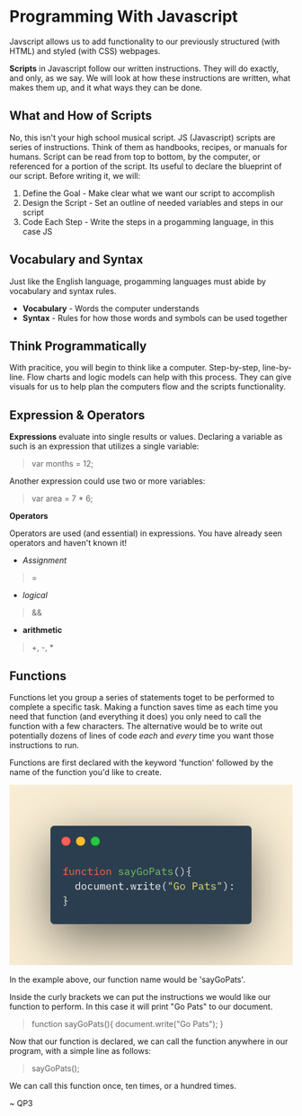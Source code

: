 # Programming With Javascript

Javscript allows us to add functionality to our previously structured (with HTML) and styled (with CSS) webpages.

**Scripts** in Javascript follow our written instructions.  They will do exactly, and only, as we say.  We will look at how these instructions are written, what makes them up, and it what ways they can be done.  

## What and How of Scripts

No, this isn't your high school musical script.  JS (Javascript) scripts are series of instructions.  Think of them as handbooks, recipes, or manuals for humans.  Script can be read from top to bottom, by the computer, or referenced for a portion of the script.  Its useful to declare the blueprint of our script. Before writing it, we will:

1. Define the Goal - Make clear what we want our script to accomplish
2. Design the Script - Set an outline of needed variables and steps in our script
3. Code Each Step - Write the steps in a progamming language, in this case JS

## Vocabulary and Syntax

Just like the English language, progamming languages must abide by vocabulary and syntax rules.

* **Vocabulary** - Words the computer understands
* **Syntax** - Rules for how those words and symbols can be used together

## Think Programmatically

With pracitice, you will begin to think like a computer.  Step-by-step, line-by-line.  Flow charts and logic models can help with this process.  They can give visuals for us to help plan the computers flow and the scripts functionality. 

## Expression & Operators

**Expressions** evaluate into single results or values.  Declaring a variable as such is an expression that utilizes a single variable:

> var months = 12;

Another expression could use two or more variables:

> var area = 7 * 6;

**Operators**

Operators are used (and essential) in expressions.  You have already seen operators and haven't known it!

* *Assignment*
> =

* *logical*
> &&

* **arithmetic**
> +, -, *


## Functions

Functions let you group a series of statements toget to be performed to complete a specific task.  Making a function saves time as each time you need that function (and everything it does) you only need to call the function with a few characters.  The alternative would be to write out potentially dozens of lines of code *each* and *every* time you want those instructions to run.

Functions are first declared with the keyword 'function' followed by the name of the function you'd like to create.

![Functions Go Pats](images/functiongopats.png)

In the example above, our function name would be 'sayGoPats'.

Inside the curly brackets we can put the instructions we would like our function to perform.  In this case it will print "Go Pats" to our document.

> function sayGoPats(){
>   document.write("Go Pats");
> }

Now that our function is declared, we can call the function anywhere in our program, with a simple line as follows:

> sayGoPats();

We can call this function once, ten times, or a hundred times.  


~ QP3